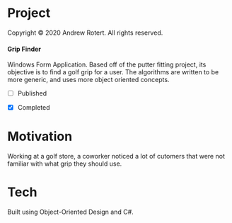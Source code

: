 # Project
Copyright © 2020 Andrew Rotert. All rights reserved.
#### Grip Finder
Windows Form Application. Based off of the putter fitting project, its objective is to find a golf grip for a user. The algorithms are written to be more generic, and uses more object oriented concepts. 

- [ ] Published
- [x] Completed


# Motivation
Working at a golf store, a coworker noticed a lot of cutomers that were not familiar with what grip they should use. 


# Tech
Built using Object-Oriented Design and C#.
